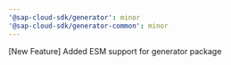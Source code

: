 ```yaml
---
'@sap-cloud-sdk/generator': minor
'@sap-cloud-sdk/generator-common': minor
---
```


[New Feature] Added ESM support for generator package
